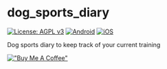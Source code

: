 # dog_sports_diary

[![License: AGPL v3](https://img.shields.io/badge/License-AGPL_v3-blue.svg)](https://www.gnu.org/licenses/agpl-3.0)
[![Android](https://api.codemagic.io/apps/669212ad3fa3162726de46d3/android-release-workflow/status_badge.svg)](https://codemagic.io/app/669212ad3fa3162726de46d3/android-release-workflow/latest_build)
[![iOS](https://api.codemagic.io/apps/669212ad3fa3162726de46d3/ios-workflow/status_badge.svg)](https://codemagic.io/app/669212ad3fa3162726de46d3/ios-workflow/latest_build)

Dog sports diary to keep track of your current training

[!["Buy Me A Coffee"](https://www.buymeacoffee.com/assets/img/custom_images/orange_img.png)](https://buymeacoffee.com/maocypher)
